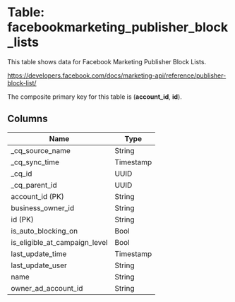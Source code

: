 # Table: facebookmarketing_publisher_block_lists

This table shows data for Facebook Marketing Publisher Block Lists.

https://developers.facebook.com/docs/marketing-api/reference/publisher-block-list/

The composite primary key for this table is (**account_id**, **id**).

## Columns

| Name          | Type          |
| ------------- | ------------- |
|_cq_source_name|String|
|_cq_sync_time|Timestamp|
|_cq_id|UUID|
|_cq_parent_id|UUID|
|account_id (PK)|String|
|business_owner_id|String|
|id (PK)|String|
|is_auto_blocking_on|Bool|
|is_eligible_at_campaign_level|Bool|
|last_update_time|Timestamp|
|last_update_user|String|
|name|String|
|owner_ad_account_id|String|